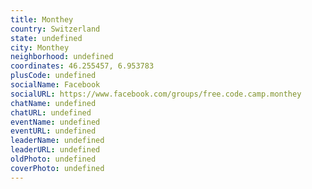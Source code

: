 ```yaml
---
title: Monthey
country: Switzerland
state: undefined
city: Monthey
neighborhood: undefined
coordinates: 46.255457, 6.953783
plusCode: undefined
socialName: Facebook
socialURL: https://www.facebook.com/groups/free.code.camp.monthey
chatName: undefined
chatURL: undefined
eventName: undefined
eventURL: undefined
leaderName: undefined
leaderURL: undefined
oldPhoto: undefined
coverPhoto: undefined
---
```

